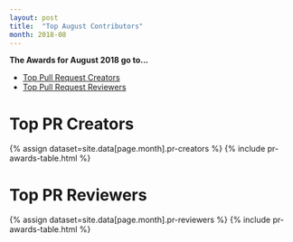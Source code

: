 ```yaml
---
layout: post
title:  "Top August Contributors"
month: 2018-08
---
```


**The Awards for August 2018 go to...**

* [Top Pull Request Creators](#top-pr-creators)
* [Top Pull Request Reviewers](#top-pr-reviewers)

# Top PR Creators
{% assign dataset=site.data[page.month].pr-creators %}
{% include pr-awards-table.html %}

# Top PR Reviewers 
{% assign dataset=site.data[page.month].pr-reviewers %}
{% include pr-awards-table.html %}
